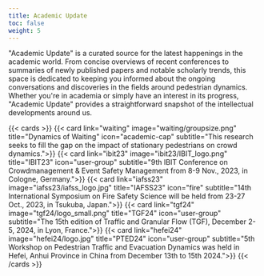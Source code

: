 ```yaml
---
title: Academic Update
toc: false
weight: 5
---
```


"Academic Update" is a curated source for the latest happenings in the academic world. From concise overviews of recent conferences to summaries of newly published papers and notable scholarly trends, this space is dedicated to keeping you informed about the ongoing conversations and discoveries in the fields around pedestrian dynamics. Whether you're in academia or simply have an interest in its progress, "Academic Update" provides a straightforward snapshot of the intellectual developments around us.


{{< cards >}}
  {{< card link="waiting" image="waiting/groupsize.png" title="Dynamics of Waiting" icon="academic-cap" subtitle="This research seeks to fill the gap on the impact of stationary pedestrians on crowd dynamics.">}}
  {{< card link="ibit23" image="ibit23/IBIT_logo.png" title="IBIT23" icon="user-group" subtitle="9th IBIT Conference on Crowdmanagement & Event Safety Management from 8-9 Nov., 2023, in Cologne, Germany.">}}
  {{< card link="iafss23" image="iafss23/iafss_logo.jpg" title="IAFSS23" icon="fire" subtitle="14th International Symposium on Fire Safety Science will be held from 23-27 Oct., 2023, in Tsukuba, Japan.">}}
  {{< card link="tgf24" image="tgf24/logo_small.png" title="TGF24" icon="user-group" subtitle="The 15th edition of Traffic and Granular Flow (TGF), December 2-5, 2024, in Lyon, France.">}}
  {{< card link="hefei24" image="hefei24/logo.jpg" title="PTED24" icon="user-group" subtitle="5th Workshop on Pedestrian Traffic and Evacuation Dynamics was held in Hefei, Anhui Province in China from December 13th to 15th 2024.">}}
{{< /cards >}}

